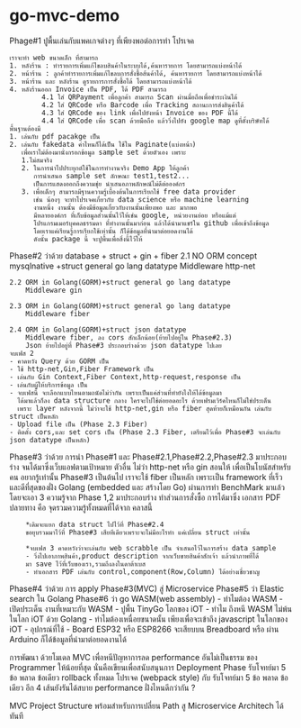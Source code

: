 # go-mvc-demo

Phage#1 ปูพื้นเล่นกับแพคเกจต่างๆ ที่เพียงพอต่อการทำ โปรเจค

    เราจะทำ web ขนาดเล็ก ที่สามารถ
    1. หลังร้าน : ทำรายการเพิ่มแก้ไขลบสินค้าในระบบได้,ค้นหารายการ โดยสามารถแบ่งหน้าได้
    2. หน้าร้าน : ลูกค้าทำรายการเพิ่มแก้ไขลบการสั่งซื้อส้นค้าได้, ค้นหารายการ โดยสามารถแบ่งหน้าได้
    3. หน้าร้าน และ หลังร้าน ดูรายการการสั่งซื้อได้ โดยสามารถแบ่งหน้าได้
    4. หลังร้านออก Invoice เป็น PDF, ได้ PDF สามารถ
            4.1 ใส่ QRPayment เพื่อลูกค้า สามารถ Scan ผ่านมื่อถือเพื่อชำระเงินได้
            4.2 ใส่ QRCode หรือ Barcode เพื่อ Tracking สถานะการส่งสินค้าได้
            4.3 ใส่ QRCode ของ link เพื่อไปยังหน้า Invoice ของ PDF นี้ได้
            4.4 ใส่ QRCode เพื่อ scan ด้วยมือถือ แล้ววิ่งไปยัง google map ดูที่ตั้งบริษัทได้
    พื้นฐานต้องมี
    1. เล่นกับ pdf pacakge เป็น
    2. เล่นกับ fakedata ค่าไหนก็ได้เป็น ใช้ใน Paginate(แบ่งหน้า) 
       เพื่อเราไม่ต้องมานั่งกรอกข้อมูล sample set ด้วยตัวเอง เพราะ 
       1.ไม่สมจริง
       2. ในการนำไปประยุกต์ใช้ในการทำงานจริง Demo App ให้ลูกค้า
          การนำเสนอ sample set ลักษณะ test1,test2...
          เป็นการแสดงออกถึงความชุ่ย นำเสนอภาพลักษณ์ไม่ดีต่อองค์กร
       3. เพื่อเด็กๆ สามารถมีฐานความรู้เบื้องต้นในการเรียกใช้ free data provider 
          เช่น น้องๆ จะทำโปรเจคเกี่ยวกับ data science หรือ machine learning 
          งานหนึ่ง งานนั้น ต้องมีข้อมูลเกี่ยวกับงานนั้นเพียงพอ และ มากพอ
          มีหลายองค์กร ที่เก็บข้อมูลส่วนนั้นไว้ให้เช่น google, หน่วยงานย่อย หรือแม้แต่
          โปรแกรมเมอร์บุคคลธรรมดา ที่ทำงานนั้นมาก่อน แล้วได้นำมาแชร์ใน github เพื่อเข้าถึงข้อมูล
          โดยเราแค่เรียนรู้การเรียกใช้เท่านั้น ก็ได้ข้อมูลที่นำมาต่อยอดงานได้ 
          ดังนั้น package นี้ จะปูพื้นเพื่อสิ่งนี้ไว้ให้

Phase#2 ว่าด้วย database + struct + gin + fiber
    2.1 NO ORM concept mysqlnative +struct general go lang datatype
        Middleware http-net

    2.2 ORM in Golang(GORM)+struct general go lang datatype
        Middleware gin

    2.3 ORM in Golang(GORM)+struct general go lang datatype
        Middleware fiber

    2.4 ORM in Golang(GORM)+struct json datatype
        Middleware fiber, ลง cors สักเล็กน้อย(ย้ายไปอยู่ใน Phase#2.3) 
        Json ย้ายไปอยู่ที่ Phase#3 ประกอบร่างด้วย json datatype ไปเลย
    จบเฟส 2
    - คาดหวัง Query ด้วย GORM เป็น   
    - ใช้ http-net,Gin,Fiber Framework เป็น
    - เล่นกับ Gin Context,Fiber Context,http-request,response เป็น 
    - เล่นกับผู้ให้บริการข้อมูล เป็น 
    - จบเฟสนี้ จะเลือกแบบไหนตามถนัดไม่ว่ากัน เพราะเป็นแค่ส่วนที่ทำยังไงให้ได้ข้อมูลมา 
      ได้มาแล้วก็ลง data structure กลาง ใครจะไปใช้ต่อยอดอะไร ด้วยเฟรมเวิร์คไหนก็ไม่ใช่ประเด็น
      เพราะ layer หลังจากนี้ ไม่ว่าจะใช้ http-net,gin หรือ fiber สุดท้ายก็เหมือนกัน เล่นกับ struct เป็นหลัก
    - Upload file เป็น (Phase 2.3 Fiber)
    - ติตดั้ง cors,และ set cors เป็น (Phase 2.3 Fiber, เตรียมไว้เพื่อ Phase#3 จะเล่นกับ json datatype เป็นหลัก)
    

Phase#3 ว่าด้วย การนำ Phase#1 และ Phase#2.1,Phase#2.2,Phase#2.3 มาประกอบร่าง จนได้มาซึ่งเว็บแอฟตามเป้าหมาย
        ตัวอื่น ไม่ว่า http-net หรือ gin สอนให้ เพื่อเป็นโบนัสสำหรับคน อยากรู้เท่านั้น
        Phase#3 เป็นต้นไป เราจะใช้ fiber เป็นหลัก เพราะเป็น framework ที่เร็วและดีที่สุดของฝั่ง Golang (embedded และ สร้างโดย Go)
        ผ่านการทำ BenchMark มาแล้ว 
        โดยจะเอา 3 ความรู้จาก Phase 1,2 มาประกอบร่าง ทำส่วนการสั่งซื้อ 
        การได้มาซึ่ง เอกสาร PDF ปลายทาง คือ จุดรวมความรู้ทั้งหมดที่ได้จาก คลาสนี้

        *เดิมจะแยก data struct ไปไว้ที่ Phase#2.4 
        ขอยุบรวมมาไว้ที่ Phase#3 เสียทีเดียวเพราะจะไม่มีอะไรทำ แค่เปลี่ยน struct เท่านั้น 
        
        *จบเฟส 3 คาดหวังว่าจะเล่นกับ web scrabble เป็น จำเสนอไว้ในการสร้าง data sample
        - วิ่งไปเอาภาพสินค้า,product description จากเว็บขายสินค้าสักเจ้า แล้วนำภาพที่ได้
        มา save ไว้ที่เว็บของเรา,รวมถึงลงในดาต้าเบส
        - ทำเอกสาร PDF เล่นกับ control,component(Row,Column) ได้อย่างเชี่ยวชาญ
Phase#4 ว่าด้วย การ apply Phase#3(MVC) สู่ Microservice
Phase#5 ว่า Elastic search ใน Golang 
Phase#6 ว่า go WASM(web assembly)
        - ทำไมต้อง WASM 
        - เปิดประเด็น งานที่เหมาะกับ WASM 
        - ปูพื้น TinyGo โลกของ iOT 
            - ทำไม ถึงหนี WASM ไม่พ้น ในโลก iOT ด้วย Golang
            - ทำไมต้องเหนื่อยขนาดนั้น เพียงเพื่อจะเข้าถึง javascript ในโลกของ iOT
        - อุปกรณ์ที่ใช้
            - Board ESP32 หรือ ESP8266 จะเสียบบน Breadboard หรือ ผ่าน Arduino ก็ได้ข้อมูลที่นำมาต่อยอดงานได้


การพัฒนา ด้วยโมเดล MVC เพื่อหนีปัญหาการลด performance อันไม่เป็นธรรม ของ Programmer ให้น้อยที่สุด
นั่นคือเขียนเพื่อสนับสนุนการ Deployment Phase 
รับโจทย์มา 5 ข้อ พลาด ข้อเดียว rollback ทั้งหมด โปรเจค (webpack style)
กับ
รับโจทย์มา 5 ข้อ พลาด ข้อเดียว อีก 4 เส้นยังรันได้สบาย 
performance ฝั่งไหนดีกว่ากัน ?

MVC Project Structure พร้อมสำหรับการเปลี่ยน Path สู Microservice Architech ได้ทันที
